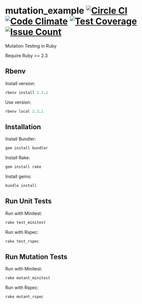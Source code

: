 # mutation_example [![Circle CI](https://circleci.com/gh/samycici/mutation_example.svg?style=shield)](https://circleci.com/gh/samycici/mutation_example) [![Code Climate](https://codeclimate.com/github/samycici/mutation_example.png)](https://codeclimate.com/github/samycici/mutation_example) [![Test Coverage](https://codeclimate.com/github/samycici/mutation_example/badges/coverage.svg)](https://codeclimate.com/github/samycici/mutation_example/coverage) [![Issue Count](https://codeclimate.com/github/samycici/mutation_example/badges/issue_count.svg)](https://codeclimate.com/github/samycici/mutation_example)
Mutation Testing in Ruby

Require Ruby >= 2.3

Rbenv
------------

Install version:

```ruby
rbenv install 2.3.1
```

Use version:

```ruby
rbenv local 2.3.1
```

Installation
------------

Install Bundler:

```ruby
gem install bundler
```

Install Rake:

```ruby
gem install rake
```

Install gems:


```ruby
bundle install
```

Run Unit Tests
------------

Run with Minitest:

```ruby
rake test_minitest
```

Run with Rspec:

```ruby
rake test_rspec
```

Run Mutation Tests
------------

Run with Minitest:

```ruby
rake mutant_minitest
```

Run with Rspec:

```ruby
rake mutant_rspec
```
